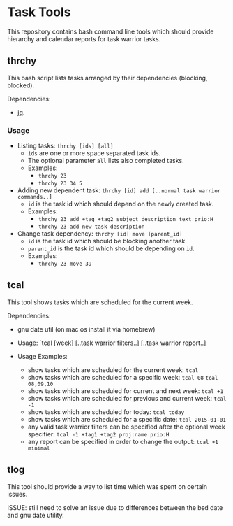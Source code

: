 # Task Tools

This repository contains bash command line tools which should
provide hierarchy and calendar reports for task warrior tasks. 

## thrchy

This bash script lists tasks arranged by their dependencies (blocking, blocked).

Dependencies:

* [jq](http://stedolan.github.io/jq/).

### Usage

* Listing tasks:
  `thrchy [ids] [all]`
    * `ids` are one or more space separated task ids.
    * The optional parameter `all` lists also completed tasks.
    * Examples: 
        * `thrchy 23`
        * `thrchy 23 34 5`
* Adding new dependent task:
  `thrchy [id] add [..normal task warrior commands..]`
    * `id` is the task id which should depend on the newly created task.
    * Examples: 
        * `thrchy 23 add +tag +tag2 subject description text prio:H`
        * `thrchy 23 add new task description`
* Change task dependency:
  `thrchy [id] move [parent_id]`
    * `id` is the task id which should be blocking another task.
    * `parent_id` is the task id which should be depending on `id`.
    * Examples: 
        * `thrchy 23 move 39`

## tcal

This tool shows tasks which are scheduled for the current week.

Dependencies:

* gnu date util (on mac os install it via homebrew)

* Usage: `tcal [week] [..task warrior filters..] [..task warrior report..]
* Usage Examples:
    * show tasks which are scheduled for the current week:
      `tcal`
    * show tasks which are scheduled for a specific week:
      `tcal 08`
      `tcal 08,09,10`
    * show tasks which are scheduled for current and next week:
      `tcal +1`
    * show tasks which are scheduled for previous and current week:
      `tcal -1`
    * show tasks which are scheduled for today:
      `tcal today`
    * show tasks which are scheduled for a specific date:
      `tcal 2015-01-01`
    * any valid task warrior filters can be specified after the optional week specifier:
      `tcal -1 +tag1 +tag2 proj:name prio:H`
    * any report can be specified in order to change the output:
      `tcal +1 minimal`

## tlog

This tool should provide a way to list time which was spent on certain issues.

ISSUE: still need to solve an issue due to differences between the bsd date and gnu date utility.

